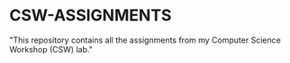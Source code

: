 # CSW-ASSIGNMENTS
"This repository contains all the assignments from my Computer Science Workshop (CSW) lab."
